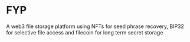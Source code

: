 # FYP

A web3 file storage platform using NFTs for seed phrase recovery, BIP32 for selective file access and filecoin for long term secret storage
